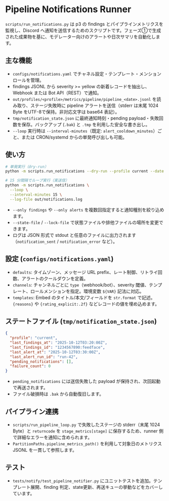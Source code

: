 # Pipeline Notifications Runner

`scripts/run_notifications.py` は p3 の findings とパイプラインメトリクスを監視し、Discord へ通知を送信するためのスクリプトです。フェーズ①で生成された成果物を基に、モデレーター向けのアラートや日次サマリを自動化します。

## 主な機能

- `configs/notifications.yaml` でチャネル設定・テンプレート・メンションロールを管理。
- findings JSONL から severity >= yellow の新着レコードを抽出し、Webhook または Bot API（REST）で通知。
- `out/profiles/<profile>/metrics/pipeline/pipeline_<date>.jsonl` を読み取り、ステージ失敗時に pipeline アラートを送信（stderr は末尾 1024 Byte をUTF-8で保持。非対応文字は base64 表記）。
- `tmp/notification_state.json` に最終通知時刻・pending payload・失敗回数を保存。バックアップ (`.bak`) と `.tmp` を利用した安全な書き出し。
- `--loop` 実行時は `--interval-minutes`（既定: `alert_cooldown_minutes`）ごと、または CRON/systemd からの単発呼び出しも可能。

## 使い方

```bash
# 単発実行（dry-run）
python -m scripts.run_notifications --dry-run --profile current --date 2025-10-12

# 15 分間隔でループ実行（実送信）
python -m scripts.run_notifications \
  --loop \
  --interval-minutes 15 \
  --log-file out/notifications.log
```

- `--only findings` や `--only alerts` を複数回指定すると通知種別を絞り込めます。
- `--state-file` / `--lock-file` で状態ファイルや排他ファイルの場所を変更できます。
- ログは JSON 形式で stdout と任意のファイルに出力されます（`notification_sent` / `notification_error` など）。

## 設定 (`configs/notifications.yaml`)

- `defaults`: タイムゾーン、メッセージ URL prefix、レート制御、リトライ回数、アラートのクールダウンを定義。
- `channels`: チャンネルごとに `type`（webhook/bot）、severity 閾値、テンプレート、ロールメンションを指定。環境変数 `${VAR}` 記法に対応。
- `templates`: Embed のタイトル/本文/フィールドを `str.format` で記述。`{reasons}` や `{rating_explicit:.2f}` などレコードの値を埋め込めます。

## ステートファイル (`tmp/notification_state.json`)

```json
{
  "profile": "current",
  "last_findings_at": "2025-10-12T03:20:00Z",
  "last_findings_id": "1234567890:feedface",
  "last_alert_at": "2025-10-12T03:30:00Z",
  "last_alert_run_id": "run-42",
  "pending_notifications": [],
  "failure_count": 0
}
```

- `pending_notifications` には送信失敗した payload が保持され、次回起動で再送されます。
- ファイル破損時は `.bak` から自動復旧します。

## パイプライン連携

- `scripts/run_pipeline_loop.py` で失敗したステージの stderr（末尾 1024 Byte）と `returncode` を `stage_metrics[stage]` に保存するため、runner 側で詳細なエラーを通知に含められます。
- `PartitionPaths.pipeline_metrics_path()` を利用して対象日のメトリクス JSONL を一貫して参照します。

## テスト

- `tests/notify/test_pipeline_notifier.py` にユニットテストを追加。テンプレート展開、finding 判定、state更新、再送キューの挙動などをカバーしています。
